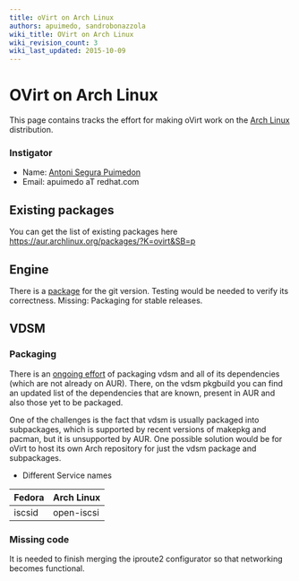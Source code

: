 ```yaml
---
title: oVirt on Arch Linux
authors: apuimedo, sandrobonazzola
wiki_title: OVirt on Arch Linux
wiki_revision_count: 3
wiki_last_updated: 2015-10-09
---
```


# OVirt on Arch Linux

This page contains tracks the effort for making oVirt work on the [Arch Linux](https://www.archlinux.org/) distribution.

### Instigator

*   Name: [ Antoni Segura Puimedon](User:APuimedo)
*   Email: apuimedo aT redhat.com

## Existing packages

You can get the list of existing packages here <https://aur.archlinux.org/packages/?K=ovirt&SB=p>

## Engine

There is a [package](https://aur.archlinux.org/packages/ovirt-engine-git/) for the git version. Testing would be needed to verify its correctness. Missing: Packaging for stable releases.

## VDSM

### Packaging

There is an [ongoing effort](https://github.com/celebdor/vdsm-aur) of packaging vdsm and all of its dependencies (which are not already on AUR). There, on the vdsm pkgbuild you can find an updated list of the dependencies that are known, present in AUR and also those yet to be packaged.

One of the challenges is the fact that vdsm is usually packaged into subpackages, which is supported by recent versions of makepkg and pacman, but it is unsupported by AUR. One possible solution would be for oVirt to host its own Arch repository for just the vdsm package and subpackages.

*   Different Service names

| Fedora | Arch Linux |
|--------|------------|
| iscsid | open-iscsi |

### Missing code

It is needed to finish merging the iproute2 configurator so that networking becomes functional.
